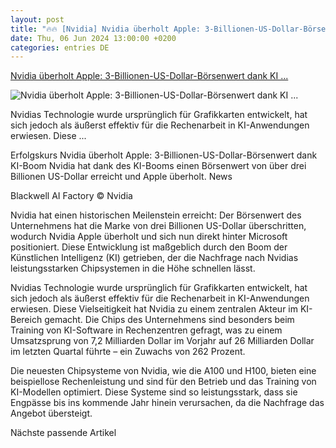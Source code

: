 ```yaml
---
layout: post
title: "🔥🔥 [Nvidia] Nvidia überholt Apple: 3-Billionen-US-Dollar-Börsenwert dank KI ..."
date: Thu, 06 Jun 2024 13:00:00 +0200
categories: entries DE
---
```

[Nvidia überholt Apple: 3-Billionen-US-Dollar-Börsenwert dank KI ...](https://www.connect.de/news/nviida-wert-unternehmen-apple-microsoft-ki-technologie-3205721.html)

![Nvidia überholt Apple: 3-Billionen-US-Dollar-Börsenwert dank KI ...](https://www.connect.de/bilder/118680394/500x300-c2/Nvidia-Blackwell-AI_Fabrik.jpg)

Nvidias Technologie wurde ursprünglich für Grafikkarten entwickelt, hat sich jedoch als äußerst effektiv für die Rechenarbeit in KI-Anwendungen erwiesen. Diese ...

Erfolgskurs Nvidia überholt Apple: 3-Billionen-US-Dollar-Börsenwert dank KI-Boom Nvidia hat dank des KI-Booms einen Börsenwert von über drei Billionen US-Dollar erreicht und Apple überholt. News

Blackwell AI Factory © Nvidia

Nvidia hat einen historischen Meilenstein erreicht: Der Börsenwert des Unternehmens hat die Marke von drei Billionen US-Dollar überschritten, wodurch Nvidia Apple überholt und sich nun direkt hinter Microsoft positioniert. Diese Entwicklung ist maßgeblich durch den Boom der Künstlichen Intelligenz (KI) getrieben, der die Nachfrage nach Nvidias leistungsstarken Chipsystemen in die Höhe schnellen lässt.

Nvidias Technologie wurde ursprünglich für Grafikkarten entwickelt, hat sich jedoch als äußerst effektiv für die Rechenarbeit in KI-Anwendungen erwiesen. Diese Vielseitigkeit hat Nvidia zu einem zentralen Akteur im KI-Bereich gemacht. Die Chips des Unternehmens sind besonders beim Training von KI-Software in Rechenzentren gefragt, was zu einem Umsatzsprung von 7,2 Milliarden Dollar im Vorjahr auf 26 Milliarden Dollar im letzten Quartal führte – ein Zuwachs von 262 Prozent.

Die neuesten Chipsysteme von Nvidia, wie die A100 und H100, bieten eine beispiellose Rechenleistung und sind für den Betrieb und das Training von KI-Modellen optimiert. Diese Systeme sind so leistungsstark, dass sie Engpässe bis ins kommende Jahr hinein verursachen, da die Nachfrage das Angebot übersteigt.

Nächste passende Artikel


